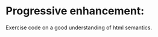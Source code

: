 Progressive enhancement:
=======================

Exercise code on a good understanding of html semantics.

